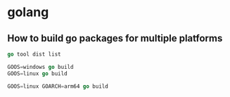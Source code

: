 # golang

## How to build go packages for multiple platforms

```go
go tool dist list

GOOS=windows go build
GOOS=linux go build

GOOS=linux GOARCH=arm64 go build
```

